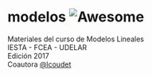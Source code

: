 # modelos ![Awesome](https://cdn.rawgit.com/sindresorhus/awesome/d7305f38d29fed78fa85652e3a63e154dd8e8829/media/badge.svg)
Materiales del curso de Modelos Lineales  
IESTA - FCEA - UDELAR  
Edición 2017  
Coautora [@lcoudet](https://github.com/lcoudet) 

